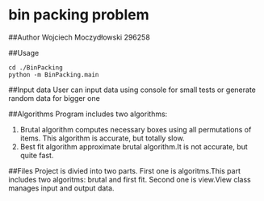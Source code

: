 # bin packing problem

##Author
Wojciech Moczydłowski 296258

##Usage
```
cd ./BinPacking
python -m BinPacking.main
```

##Input data
User can input data using console for small tests or generate random data for bigger one

##Algorithms
Program includes two algorithms:
1) Brutal algorithm computes necessary boxes using all permutations of items. This algorithm is accurate, but totally slow.
2) Best fit algorithm approximate brutal algorithm.It is not accurate, but quite fast.

##Files
Project is divied into two parts. First one is algoritms.This part includes two algoritms: brutal and first fit. Second one is view.View class manages input and output data.

